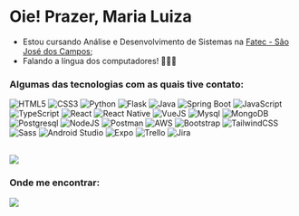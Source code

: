 # Oie! Prazer, Maria Luiza

- Estou cursando Análise e Desenvolvimento de Sistemas na [Fatec - São José dos Campos](https://fatecsjc-prd.azurewebsites.net/);
- Falando a língua dos computadores! 👩🏻‍💻

### Algumas das tecnologias com as quais tive contato:
![HTML5](https://img.shields.io/badge/html5-d3d3d3.svg?style=for-the-badge&logo=html5&logoColor=black)
![CSS3](https://img.shields.io/badge/css-d3d3d3.svg?style=for-the-badge&logo=css&logoColor=black)
![Python](https://img.shields.io/badge/python-d3d3d3.svg?style=for-the-badge&logo=python&logoColor=black)
![Flask](https://img.shields.io/badge/flask-d3d3d3.svg?style=for-the-badge&logo=flask&logoColor=black)
![Java](https://img.shields.io/badge/Java-d3d3d3.svg?style=for-the-badge&logo=openjdk&logoColor=black)
![Spring Boot](https://img.shields.io/badge/springboot-d3d3d3.svg?style=for-the-badge&logo=springboot&logoColor=black)
![JavaScript](https://img.shields.io/badge/javascript-d3d3d3.svg?style=for-the-badge&logo=javascript&logoColor=black)
![TypeScript](https://img.shields.io/badge/typescript-d3d3d3.svg?style=for-the-badge&logo=typescript&logoColor=black)
![React](https://img.shields.io/badge/react-d3d3d3.svg?style=for-the-badge&logo=react&logoColor=black)
![React Native](https://img.shields.io/badge/react_native-d3d3d3.svg?style=for-the-badge&logo=react&logoColor=black)
![VueJS](https://img.shields.io/badge/vue.js-d3d3d3.svg?style=for-the-badge&logo=vue.js&logoColor=black)
![Mysql](https://img.shields.io/badge/mysql-d3d3d3.svg?style=for-the-badge&logo=mysql&logoColor=black)
![MongoDB](https://img.shields.io/badge/mongodb-d3d3d3.svg?style=for-the-badge&logo=mongodb&logoColor=black)
![Postgresql](https://img.shields.io/badge/postgresql-d3d3d3.svg?style=for-the-badge&logo=postgresql&logoColor=black)
![NodeJS](https://img.shields.io/badge/node.js-d3d3d3.svg?style=for-the-badge&logo=node.js&logoColor=black)
![Postman](https://img.shields.io/badge/Postman-d3d3d3.svg?style=for-the-badge&logo=Postman&logoColor=black)
![AWS](https://img.shields.io/badge/aws-d3d3d3.svg?style=for-the-badge&logo=aws&logoColor=black)
![Bootstrap](https://img.shields.io/badge/bootstrap-d3d3d3.svg?style=for-the-badge&logo=bootstrap&logoColor=black)
![TailwindCSS](https://img.shields.io/badge/tailwindcss-d3d3d3.svg?style=for-the-badge&logo=tailwindcss&logoColor=black)
![Sass](https://img.shields.io/badge/Sass-d3d3d3.svg?style=for-the-badge&logo=sass&logoColor=black)
![Android Studio](https://img.shields.io/badge/Android%20Studio-d3d3d3.svg?style=for-the-badge&logo=android-studio&logoColor=black)
![Expo](https://img.shields.io/badge/expo-d3d3d3?style=for-the-badge&logo=expo&logoColor=black)
![Trello](https://img.shields.io/badge/trello-d3d3d3.svg?style=for-the-badge&logo=trello&logoColor=black)
![Jira](https://img.shields.io/badge/jira-d3d3d3.svg?style=for-the-badge&logo=jira&logoColor=black)

</br>
<img src="https://github-readme-stats.vercel.app/api/top-langs/?username=mluizaguedes&layout=compact&langs_count=6&title_color=000000&text_color=000000&bg_color=default&border_color=d3d3d3" />

### Onde me encontrar:

 <a href="https://www.linkedin.com/in/mluizaguedes" target="_blank"><img src="https://img.shields.io/badge/-LinkedIn-%230077B5?style=for-the-badge&logo=linkedin&logoColor=white" target="_blank"></a> 
